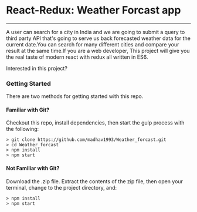 # React-Redux: Weather Forcast app
-------------------------------------------------

A user can search for a city in India and we are going to submit a query to third party API that's going to serve us back forecasted weather data for the current date.You can search for many different cities and compare your result at the same time.If you are a web developer, This project will give you the real taste of modern react with redux all written in ES6.

Interested in this project?

### Getting Started

There are two methods for getting started with this repo.

#### Familiar with Git?
Checkout this repo, install dependencies, then start the gulp process with the following:

```
> git clone https://github.com/madhav1993/Weather_forcast.git
> cd Weather_forcast
> npm install
> npm start
```

#### Not Familiar with Git?
Download the .zip file.  Extract the contents of the zip file, then open your terminal, change to the project directory, and:

```
> npm install
> npm start
```
